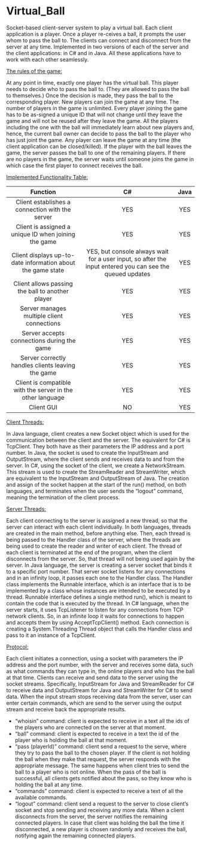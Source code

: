 # Virtual_Ball
Socket-based client-server system to play a virtual ball. Each client application is a player. Once a player re-ceives a ball, it prompts the user whom to pass the ball to. The clients can connect and disconnect from the server at any time.
Implemented in two versions of each of the server and the client applications: in C# and in Java. All these applications have to work with each other seamlessly.

<ins>The rules of the game:</ins>

At any point in time, exactly one player has the virtual ball. This player needs to decide who to pass the ball to. (They are allowed to pass the ball to themselves.) Once the decision is made, they pass the ball to the corresponding player.
New players can join the game at any time. The number of players in the game is unlimited. Every player joining the game has to be as-signed a unique ID that will not change until they leave the game and will not be reused after they leave the game. All the players including the one with the ball will immediately learn about new players and, hence, the current ball owner can decide to pass the ball to the player who has just joint the game.
Any player can leave the game at any time (the client application can be closed/killed). If the player with the ball leaves the game, the server passes the ball to one of the remaining players.
If there are no players in the game, the server waits until someone joins the game in which case the first player to connect receives the ball.

<ins>Implemented Functionality Table:</ins>

|                               Function                              |                                                    C#                                                    | Java |
|:-------------------------------------------------------------------:|:--------------------------------------------------------------------------------------------------------:|:----:|
|          Client establishes a   connection with the server          |                                                    YES                                                   |  YES |
|        Client is assigned a   unique ID when joining the game       |                                                    YES                                                   |  YES |
|    Client displays up-to-date   information about the game state    | YES, but console always wait for a user input, so after the input entered you can see the queued updates |  YES |
|          Client allows passing the   ball to another player         |                                                    YES                                                   |  YES |
|             Server manages multiple   client connections            |                                                    YES                                                   |  YES |
|             Server accepts connections   during the game            |                                                    YES                                                   |  YES |
|         Server correctly handles clients   leaving the game         |                                                    YES                                                   |  YES |
|     Client is compatible with   the server in the other language    |                                                    YES                                                   |  YES |
|                              Client GUI                             |                                                    NO                                                    |  YES |

<ins>Client Threads:</ins>

In Java language, client creates a new Socket object which is used for the communication between the client and the server. The equivalent for C# is TcpClient. They both have as their parameters the IP address and a port number. In Java, the socket is used to create the InputStream and OutputStream, where the client sends and receives data to and from the server. In C#, using the socket of the client, we create a NetworkStream. This stream is used to create the StreamReader and StreamWriter, which are equivalent to the InputStream and OutputStream of Java. The creation and assign of the socket happen at the start of the run() method, on both languages, and terminates when the user sends the “logout” command, meaning the termination of the client process.

<ins>Server Threads:</ins>

Each client connecting to the server is assigned a new thread, so that the server can interact with each client individually. In both languages, threads are created in the main method, before anything else. Then, each thread is being passed to the Handler class of the server, where the threads are being used to create the reader and writer of each client. The thread of each client is terminated at the end of the program, when the client disconnects from the server. So, that thread will not being used again by the server.
In Java language, the server is creating a server socket that binds it to a specific port number. That server socket listens for any connections and in an infinity loop, it passes each one to the Handler class. The Handler class implements the Runnable interface, which is an interface that is to be implemented by a class whose instances are intended to be executed by a thread. Runnable interface defines a single method run(), which is meant to contain the code that is executed by the thread. 
In C# language, when the server starts, it uses TcpListener to listen for any connections from TCP network clients. So, in an infinite loop it waits for connections to happen and accepts them by using AcceptTcpClient() method. Each connection is creating a System.Threading Thread object that calls the Handler class and pass to it an instance of a TcpClient.

<ins>Protocol:</ins>

Each client initiates a connection, using a socket with parameters the IP address and the port number, with the server and receives some data, such as what commands they can type in, the online players and who has the ball at that time. Clients can receive and send data to the server using the socket streams. Specifically, InputStream for Java and StreamReader for C# to receive data and OutputStream for Java and StreamWriter for C# to send data. When the input stream stops receiving data from the server, user can enter certain commands, which are send to the server using the output stream and receive back the appropriate results. 
*	“whoisin” command: client is expected to receive in a text all the ids of the players who are connected on the server at that moment.
*	“ball” command: client is expected to receive in a text the id of the player who is holding the ball at that moment.
*	“pass (playerId)” command: client send a request to the serve, where they try to pass the ball to the chosen player. If the client is not holding the ball when they make that request, the server responds with the appropriate message. The same happens when client tries to send the ball to a player who is not online. When the pass of the ball is successful, all clients gets notified about the pass, so they know who is holding the ball at any time.
*	“commands” command: client is expected to receive a text of all the available commands.
*	“logout” command: client send a request to the server to close client’s socket and stop sending and receiving any more data.
When a client disconnects from the server, the server notifies the remaining connected players. In case that client was holding the ball the time it disconnected, a new player is chosen randomly and receives the ball, notifying again the remaining connected players.
